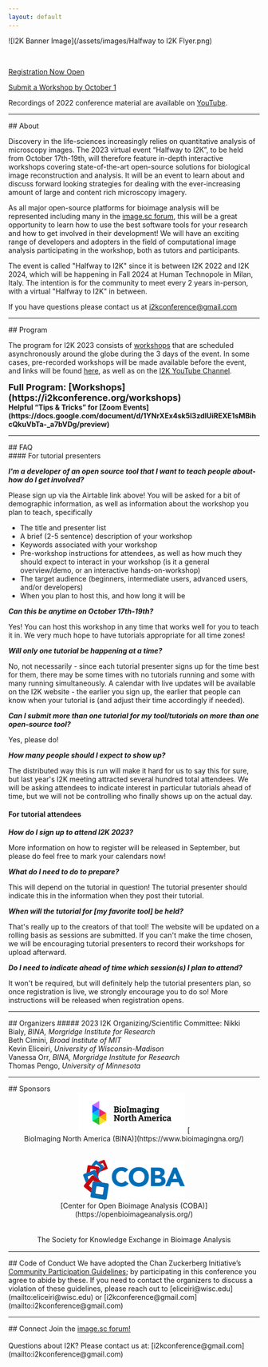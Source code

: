 ```yaml
---
layout: default
---
```


<div style="display:none"><h1> 2023 Conference</h1></div>

![I2K Banner Image](/assets/images/Halfway to I2K Flyer.png)

<br>

[Registration Now Open](https://tinyurl.com/I2K-2023-Zoom)

[Submit a Workshop by October 1](https://airtable.com/appE66koIe2ofWJw7/shr2DZI2uwCyw4taP)

Recordings of 2022 conference material are available on [YouTube](https://www.youtube.com/channel/UCMBPBsR9WmzgefQWEyxfomg).
<!-- if we have a Pre-Event Checklist, it will go here
<br>
<a href="https://tinyurl.com/I2K-2023-PrepChecklist">Pre-Event Checklist</a>
<br>
<br>
-->
<hr>
## About

Discovery in the life-sciences increasingly relies on quantitative analysis of microscopy images. The 2023 virtual event “Halfway to I2K”, to be held from October 17th-19th, will therefore feature in-depth interactive workshops covering state-of-the-art open-source solutions for biological image reconstruction and analysis. It will be an event to learn about and discuss forward looking strategies for dealing with the ever-increasing amount of large and content rich microscopy imagery. 

As all major open-source platforms for bioimage analysis will be represented including many in the [image.sc forum](https://forum.image.sc/), this will be a great opportunity to learn how to use the best software tools for your research and how to get involved in their development! We will have an exciting range of developers and adopters in the field of computational image analysis participating in the workshop, both as tutors and participants.

The event is called "Halfway to I2K" since it is between I2K 2022 and I2K 2024, which will be happening in Fall 2024 at Human Technopole in Milan, Italy.  The intention is for the community to meet every 2 years in-person, with a virtual "Halfway to I2K" in between.

If you have questions please contact us at [i2kconference@gmail.com](mailto:i2kconference@gmail.com)

<hr>
## Program

The program for I2K 2023 consists of [workshops](https://i2kconference.org/workshops) that are scheduled asynchronously around the globe during the 3 days of the event.  In some cases, pre-recorded workshops will be made available before the event, and links will be found [here](https://i2kconference.org/workshops), as well as on the [I2K YouTube Channel](https://www.youtube.com/channel/UCMBPBsR9WmzgefQWEyxfomg).
<br>
<div style="font-size:18px;font-weight:bold;" markdown="1">
Full Program: [Workshops](https://i2kconference.org/workshops)
</div>
<!-- if we have a Pre-Event Checklist, it will go here
<a href="https://tinyurl.com/I2K-2023-PrepChecklist">Pre-Event Checklist</a>
<br>
<br>
-->
<div style="font-size:14px;font-weight:bold;" markdown="1">
Helpful “Tips & Tricks” for [Zoom Events](https://docs.google.com/document/d/1YNrXEx4sk5I3zdlUiREXE1sMBihcQkuVbTa-_a7bVDg/preview)
<br>
</div>
<!-- if we have a PNG program for the main page, it goes here, otherwise, keep this hidden
![I2K Program](assets/images/program.png)
-->

<!-- hidden till page links can be fixed
<br>
<div style="display:none;margin:auto;" markdown="1">
### Workshops
</div>

[List of Workshops](workshops)<br>
-->

<hr>
## FAQ
<div style="font-size:14px;" markdown="1">
#### For tutorial presenters

**_I'm a developer of an open source tool that I want to teach people about- how do I get involved?_**

Please sign up via the Airtable link above! You will be asked for a bit of demographic information, as well as information about the workshop you plan to teach, specifically

- The title and presenter list
- A brief (2-5 sentence) description of your workshop
- Keywords associated with your workshop
- Pre-workshop instructions for attendees, as well as how much they should expect to interact in your workshop (is it a general overview/demo, or an interactive hands-on-workshop)
- The target audience (beginners, intermediate users, advanced users, and/or developers)
- When you plan to host this, and how long it will be

**_Can this be anytime on October 17th-19th?_**

Yes! You can host this workshop in any time that works well for you to teach it in. We very much hope to have tutorials appropriate for all time zones!

**_Will only one tutorial be happening at a time?_**

No, not necessarily - since each tutorial presenter signs up for the time best for them, there may be some times with no tutorials running and some with many running simultaneously. A calendar with live updates will be available on the I2K website - the earlier you sign up, the earlier that people can know when your tutorial is (and adjust their time accordingly if needed). 

**_Can I submit more than one tutorial for my tool/tutorials on more than one open-source tool?_**

Yes, please do!

**_How many people should I expect to show up?_**

The distributed way this is run will make it hard for us to say this for sure, but last year's I2K meeting attracted several hundred total attendees. We will be asking attendees to indicate interest in particular tutorials ahead of time, but we will not be controlling who finally shows up on the actual day.

#### For tutorial attendees

**_How do I sign up to attend I2K 2023?_**

More information on how to register will be released in September, but please do feel free to mark your calendars now!

**_What do I need to do to prepare?_**

This will depend on the tutorial in question! The tutorial presenter should indicate this in the information when they post their tutorial. 

**_When will the tutorial for [my favorite tool] be held?_**

That's really up to the creators of that tool! The website will be updated on a rolling basis as sessions are submitted. If you can't make the time chosen, we will be encouraging tutorial presenters to record their workshops for upload afterward.

**_Do I need to indicate ahead of time which session(s) I plan to attend?_**

It won't be required, but will definitely help the tutorial presenters plan, so once registration is live, we strongly encourage you to do so! More instructions will be released when registration opens.


</div>

<hr>
## Organizers
##### 2023 I2K Organizing/Scientific Committee:
Nikki Bialy, <i>BINA, Morgridge Institute for Research</i><br>
Beth Cimini, <i>Broad Institute of MIT</i><br>
Kevin Eliceiri, <i>University of Wisconsin-Madison</i><br>
Vanessa Orr, <i>BINA, Morgridge Institute for Research</i><br>
Thomas Pengo, <i>University of Minnesota</i><br>


<hr>
## Sponsors
<div style="text-align:center;margin-bottom:15px;" markdown="1">
  <a href="https://www.bioimagingnorthamerica.org/"><img src="assets/images/bina-logo.png" alt="Bioimaging North America"></a> [
  <br>
  BioImaging North America (BINA)](https://www.bioimagingna.org/)
  <br>
  <br>
  <br>
  <a href="https://openbioimageanalysis.org/"><img src="assets/images/coba-logo.png" alt="Center for Open Bioimage Analysis"></a>
  <br>
  [Center for Open Bioimage Analysis (COBA)](https://openbioimageanalysis.org/)
  <br>
  <br>
  <br>
  The Society for Knowledge Exchange in Bioimage Analysis
</div>

<hr>
## Code of Conduct
We have adopted the Chan Zuckerberg Initiative’s  <a href="https://chanzuckerberg.com/ethics-policies/community-participation-guidelines/">Community Participation Guidelines</a>; by participating in this conference you agree to abide by these. If you need to contact the organizers to discuss a violation of these guidelines, please reach out to [eliceiri@wisc.edu](mailto:eliceiri@wisc.edu) or [i2kconference@gmail.com](mailto:i2kconference@gmail.com)

<hr>
## Connect
Join the <a href="https://forum.image.sc/">image.sc forum!</a>
<br>
<br>
Questions about I2K? Please contact us at: [i2kconference@gmail.com](mailto:i2kconference@gmail.com)
